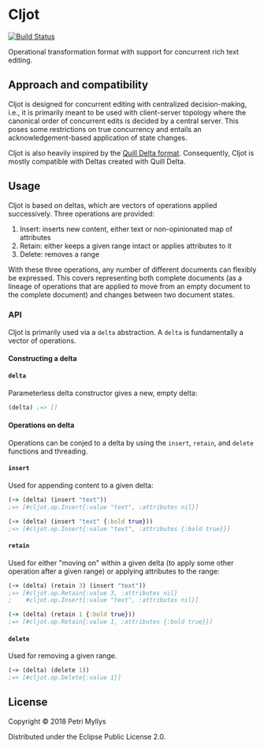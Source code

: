 # Cljot

[![Build Status](https://travis-ci.com/Pietrorossellini/cljot.svg?branch=master)](https://travis-ci.com/Pietrorossellini/cljot)

Operational transformation format with support for concurrent rich text editing.

## Approach and compatibility

Cljot is designed for concurrent editing with centralized decision-making,
i.e., it is primarily meant to be used with client-server topology where the canonical order of concurrent edits is decided by a central server.
This poses some restrictions on true concurrency and entails an acknowledgement-based application of state changes.

Cljot is also heavily inspired by the [Quill Delta format](https://github.com/quilljs/delta).
Consequently, Cljot is mostly compatible with Deltas created with Quill Delta.

## Usage

Cljot is based on deltas, which are vectors of operations applied successively.
Three operations are provided:
1) Insert: inserts new content, either text or non-opinionated map of attributes
2) Retain: either keeps a given range intact or applies attributes to it
3) Delete: removes a range

With these three operations, any number of different documents can flexibly be expressed.
This covers representing both complete documents (as a lineage of operations that are applied to move from an empty document to the complete document)
and changes between two document states.

### API

Cljot is primarily used via a `delta` abstraction.
A `delta` is fundamentally a vector of operations.

#### Constructing a delta

#### `delta`
Parameterless delta constructor gives a new, empty delta:
  
```clojure
(delta) ;=> []
```

#### Operations on delta

Operations can be conjed to a delta by using the `insert`, `retain`, and `delete` functions and threading.

#### `insert`
Used for appending content to a given delta:

```clojure
(-> (delta) (insert "text"))
;=> [#cljot.op.Insert{:value "text", :attributes nil}]

(-> (delta) (insert "text" {:bold true}))
;=> [#cljot.op.Insert{:value "text", :attributes {:bold true}}]
```

#### `retain`
Used for either "moving on" within a given delta (to apply some other operation after a given range)
or applying attributes to the range:

```clojure
(-> (delta) (retain 3) (insert "text")) 
;=> [#cljot.op.Retain{:value 3, :attributes nil}
;    #cljot.op.Insert{:value "text", :attributes nil}]

(-> (delta) (retain 1 {:bold true}))
;=> [#cljot.op.Retain{:value 1, :attributes {:bold true}}]
```

#### `delete`
Used for removing a given range.

```clojure
(-> (delta) (delete 1))
;=> [#cljot.op.Delete{:value 1}]
```

## License

Copyright © 2018 Petri Myllys

Distributed under the Eclipse Public License 2.0.
